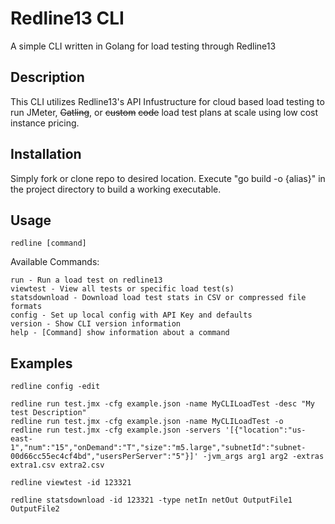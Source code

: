 # Redline13 CLI
A simple CLI written in Golang for load testing through Redline13

## Description
This CLI utilizes Redline13's API Infustructure for cloud based load testing to run JMeter, ~~Gatling~~, or ~~custom~~ ~~code~~ load test plans at scale using low cost instance pricing.

## Installation
Simply fork or clone repo to desired location. Execute "go build -o {alias}" in the project directory to build a working executable. 

## Usage
    redline [command]
    
Available Commands:

    run - Run a load test on redline13
    viewtest - View all tests or specific load test(s)
    statsdownload - Download load test stats in CSV or compressed file formats
    config - Set up local config with API Key and defaults
    version - Show CLI version information
    help - [Command] show information about a command
## Examples

    redline config -edit

    redline run test.jmx -cfg example.json -name MyCLILoadTest -desc "My test Description"
    redline run test.jmx -cfg example.json -name MyCLILoadTest -o
    redline run test.jmx -cfg example.json -servers '[{"location":"us-east-1","num":"15","onDemand":"T","size":"m5.large","subnetId":"subnet-00d66cc55ec4cf4bd","usersPerServer":"5"}]' -jvm_args arg1 arg2 -extras extra1.csv extra2.csv

    redline viewtest -id 123321

    redline statsdownload -id 123321 -type netIn netOut OutputFile1 OutputFile2


